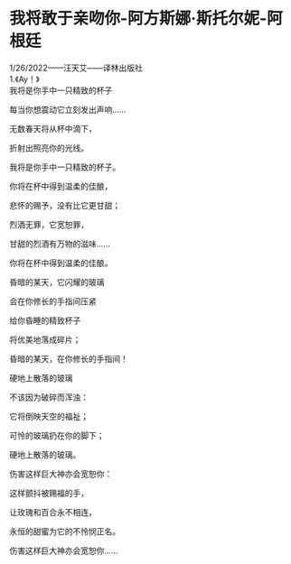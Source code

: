 # 我将敢于亲吻你-阿方斯娜·斯托尔妮-阿根廷
1/26/2022——汪天艾——译林出版社  
1.《Ay！》  
我将是你手中一只精致的杯子

每当你想震动它立刻发出声响……

无数春天将从杯中滴下，

折射出照亮你的光线。

我将是你手中一只精致的杯子。


你将在杯中得到温柔的佳酿，

悲怀的赐予，没有比它更甘甜；

烈酒无罪，它宽恕罪，

甘甜的烈酒有万物的滋味……

你将在杯中得到温柔的佳酿。


昏暗的某天，它闪耀的玻璃

会在你修长的手指间压紧

给你昏睡的精致杯子

将优美地落成碎片；

昏暗的某天，在你修长的手指间！

硬地上散落的玻璃

不该因为破碎而浑浊：

它将倒映天空的福祉；

可怜的玻璃扔在你的脚下；

硬地上散落的玻璃。


伤害这样巨大神亦会宽恕你：

这样颤抖被赐福的手，

让玫瑰和百合永不相连，

永恒的甜蜜为它的不怜悯正名。

伤害这样巨大神亦会宽恕你……

